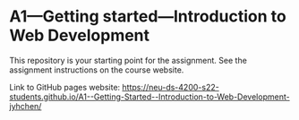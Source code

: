 # A1—Getting started—Introduction to Web Development

This repository is your starting point for the assignment. See the assignment instructions on the course website.

Link to GitHub pages website: https://neu-ds-4200-s22-students.github.io/A1--Getting-Started--Introduction-to-Web-Development-jyhchen/
